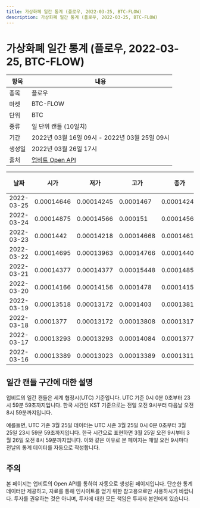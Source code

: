 ```yaml
---
title: 가상화폐 일간 통계 (플로우, 2022-03-25, BTC-FLOW)
description: 가상화폐 일간 통계 (플로우, 2022-03-25, BTC-FLOW)
---
```


가상화폐 일간 통계 (플로우, 2022-03-25, BTC-FLOW)
===

|항목|내용|
|--|--|
|종목|플로우|
|마켓|BTC-FLOW|
|단위|BTC|
|종류|일 단위 캔들 (10일치)|
|기간|2022년 03월 16일 09시 - 2022년 03월 25일 09시|
|생성일|2022년 03월 26일 17시|
|출처|[업비트 Open API](https://docs.upbit.com)|


|날짜|시가|저가|고가|종가|비고|
|--|--|--|--|--|--|
|2022-03-25|0.00014646|0.00014245|0.0001467|0.00014245|    |
|2022-03-24|0.00014875|0.00014566|0.000151|0.00014566|    |
|2022-03-23|0.0001442|0.00014218|0.00014668|0.00014616|    |
|2022-03-22|0.00014695|0.00013963|0.00014766|0.00014404|    |
|2022-03-21|0.00014377|0.00014377|0.00015448|0.00014852|    |
|2022-03-20|0.00014166|0.00014156|0.0001478|0.00014156|    |
|2022-03-19|0.00013518|0.00013172|0.0001403|0.00013815|    |
|2022-03-18|0.0001377|0.00013172|0.00013808|0.00013172|    |
|2022-03-17|0.00013293|0.00013293|0.00014084|0.0001377|    |
|2022-03-16|0.00013389|0.00013023|0.00013389|0.00013113|    |


일간 캔들 구간에 대한 설명
---


업비트의 일간 캔들은 세계 협정시(UTC) 기준입니다. 
UTC 기준 0시 0분 0초부터 23시 59분 59초까지입니다. 
한국 시간인 KST 기준으로는 전일 오전 9시부터 다음날 오전 8시 59분까지입니다. 


예를들면, UTC 기준 3월 25일 데이터는 UTC 시준 3월 25일 0시 0분 0초부터 3월 25일 23시 59분 59초까지입니다. 
한국 시간으로 표현하면 3월 25일 오전 9시부터 3월 26일 오전 8시 59분까지입니다. 
이와 같은 이유로 본 페이지는 매일 오전 9시마다 전날의 통계 데이터를 자동으로 작성합니다. 


주의
---


본 페이지는 업비트의 Open API를 통하여 자동으로 생성된 페이지입니다. 
단순한 통계 데이터만 제공하고, 자료를 통해 인사이트를 얻기 위한 참고용으로만 사용하시기 바랍니다. 
투자를 권유하는 것은 아니며, 투자에 대한 모든 책임은 투자자 본인에게 있습니다. 
